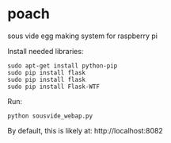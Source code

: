 poach
=====

sous vide egg making system for raspberry pi

Install needed libraries:

    sudo apt-get install python-pip
    sudo pip install flask
    sudo pip install flask
    sudo pip install Flask-WTF

Run:

    python sousvide_webap.py

By default, this is likely at: http://localhost:8082
